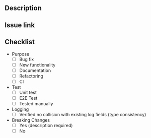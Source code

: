 ## Description

## Issue link

## Checklist

- Purpose
  - [ ] Bug fix
  - [ ] New functionality
  - [ ] Documentation
  - [ ] Refactoring
  - [ ] CI

- Test
  - [ ] Unit test
  - [ ] E2E Test
  - [ ] Tested manually

- Logging
  - [ ] Verified no collision with existing log fields (type consistency)

- Breaking Changes
  - [ ] Yes (description required)
  - [ ] No
